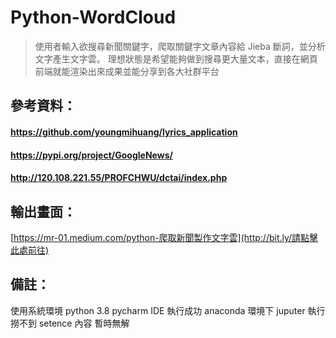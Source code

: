 # Python-WordCloud
 >使用者輸入欲搜尋新聞關鍵字，爬取關鍵字文章內容給 Jieba 斷詞，並分析文字產生文字雲。
 >理想狀態是希望能夠做到搜尋更大量文本，直接在網頁前端就能渲染出來成果並能分享到各大社群平台
## 參考資料：
#### https://github.com/youngmihuang/lyrics_application
#### https://pypi.org/project/GoogleNews/
#### http://120.108.221.55/PROFCHWU/dctai/index.php

## 輸出畫面：

[https://mr-01.medium.com/python-爬取新聞製作文字雲](http://bit.ly/請點擊此處前往)

## 備註：
 使用系統環境 python 3.8 pycharm IDE 執行成功
 anaconda 環境下 juputer 執行撈不到 setence 內容
 暫時無解

